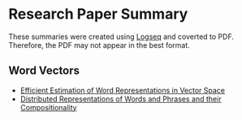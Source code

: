 # Research Paper Summary

These summaries were created using [Logseq](https://logseq.com) and coverted to PDF. Therefore, the PDF may not appear in the best format.

## Word Vectors
* [Efficient Estimation of Word Representations in Vector Space](/Efficient%20Estimation%20of%20Word%20Representations%20in%20Vector%20Space.pdf)
* [Distributed Representations of Words and Phrases and their Compositionality](/Distributed%20Representations%20of%20Words%20and%20Phrases%20and%20their%20Compositionality.pdf)